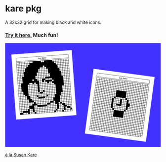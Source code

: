 # kare pkg

A 32x32 grid for making black and white icons.

### [Try it here.](https://awjin.me/kare-pkg/) Much fun!

![watch](https://raw.githubusercontent.com/Awjin/kare-pkg/master/demo.png)

[à la Susan Kare](https://www.folklore.org/StoryView.py?story=Steve,_Icon.txt)